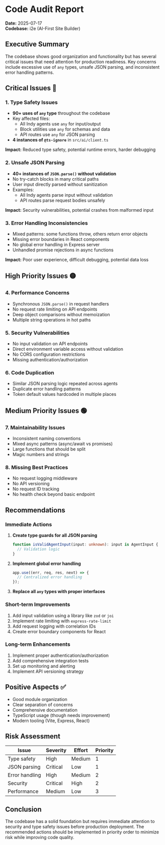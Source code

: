 # Code Audit Report

**Date:** 2025-07-17  
**Codebase:** i2e (AI-First Site Builder)

## Executive Summary

The codebase shows good organization and functionality but has several critical issues that need attention for production readiness. Key concerns include excessive use of `any` types, unsafe JSON parsing, and inconsistent error handling patterns.

## Critical Issues 🔴

### 1. Type Safety Issues
- **90+ uses of `any` type** throughout the codebase
- Key affected files:
  - All Indy agents use `any` for input/output
  - Block utilities use `any` for schemas and data
  - API routes use `any` for JSON parsing
- **4 instances of `@ts-ignore`** in `src/ai/client.ts`

**Impact:** Reduced type safety, potential runtime errors, harder debugging

### 2. Unsafe JSON Parsing
- **40+ instances of `JSON.parse()` without validation**
- No try-catch blocks in many critical paths
- User input directly parsed without sanitization
- Examples:
  - All Indy agents parse input without validation
  - API routes parse request bodies unsafely

**Impact:** Security vulnerabilities, potential crashes from malformed input

### 3. Error Handling Inconsistencies
- Mixed patterns: some functions throw, others return error objects
- Missing error boundaries in React components
- No global error handling in Express server
- Unhandled promise rejections in async functions

**Impact:** Poor user experience, difficult debugging, potential data loss

## High Priority Issues 🟡

### 4. Performance Concerns
- Synchronous `JSON.parse()` in request handlers
- No request rate limiting on API endpoints
- Deep object comparisons without memoization
- Multiple string operations in hot paths

### 5. Security Vulnerabilities
- No input validation on API endpoints
- Direct environment variable access without validation
- No CORS configuration restrictions
- Missing authentication/authorization

### 6. Code Duplication
- Similar JSON parsing logic repeated across agents
- Duplicate error handling patterns
- Token default values hardcoded in multiple places

## Medium Priority Issues 🟢

### 7. Maintainability Issues
- Inconsistent naming conventions
- Mixed async patterns (async/await vs promises)
- Large functions that should be split
- Magic numbers and strings

### 8. Missing Best Practices
- No request logging middleware
- No API versioning
- No request ID tracking
- No health check beyond basic endpoint

## Recommendations

### Immediate Actions
1. **Create type guards for all JSON parsing**
   ```typescript
   function isValidAgentInput(input: unknown): input is AgentInput {
     // Validation logic
   }
   ```

2. **Implement global error handling**
   ```typescript
   app.use((err, req, res, next) => {
     // Centralized error handling
   });
   ```

3. **Replace all `any` types with proper interfaces**

### Short-term Improvements
1. Add input validation using a library like `zod` or `joi`
2. Implement rate limiting with `express-rate-limit`
3. Add request logging with correlation IDs
4. Create error boundary components for React

### Long-term Enhancements
1. Implement proper authentication/authorization
2. Add comprehensive integration tests
3. Set up monitoring and alerting
4. Implement API versioning strategy

## Positive Aspects ✅

- Good module organization
- Clear separation of concerns
- Comprehensive documentation
- TypeScript usage (though needs improvement)
- Modern tooling (Vite, Express, React)

## Risk Assessment

| Issue | Severity | Effort | Priority |
|-------|----------|---------|----------|
| Type safety | High | Medium | 1 |
| JSON parsing | Critical | Low | 1 |
| Error handling | High | Medium | 2 |
| Security | Critical | High | 2 |
| Performance | Medium | Low | 3 |

## Conclusion

The codebase has a solid foundation but requires immediate attention to security and type safety issues before production deployment. The recommended actions should be implemented in priority order to minimize risk while improving code quality. 